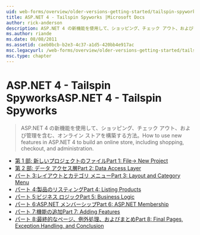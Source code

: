 ```yaml
---
uid: web-forms/overview/older-versions-getting-started/tailspin-spyworks/index
title: ASP.NET 4 - Tailspin Spyworks |Microsoft Docs
author: rick-anderson
description: ASP.NET 4 の新機能を使用して、ショッピング、チェック アウト、および管理を含む、オンライン ストアを構築する方法。
ms.author: riande
ms.date: 08/08/2011
ms.assetid: caeb0bcb-b2e3-4c37-a1d5-420bb4e917ac
msc.legacyurl: /web-forms/overview/older-versions-getting-started/tailspin-spyworks
msc.type: chapter
---
```

<a name="aspnet-4---tailspin-spyworks"></a><span data-ttu-id="270e9-103">ASP.NET 4 - Tailspin Spyworks</span><span class="sxs-lookup"><span data-stu-id="270e9-103">ASP.NET 4 - Tailspin Spyworks</span></span>
====================
> <span data-ttu-id="270e9-104">ASP.NET 4 の新機能を使用して、ショッピング、チェック アウト、および管理を含む、オンライン ストアを構築する方法。</span><span class="sxs-lookup"><span data-stu-id="270e9-104">How to use new features in ASP.NET 4 to build an online store, including shopping, checkout, and administration.</span></span>


- [<span data-ttu-id="270e9-105">第 1 部: 新しいプロジェクトのファイル</span><span class="sxs-lookup"><span data-stu-id="270e9-105">Part 1: File-> New Project</span></span>](tailspin-spyworks-part-1.md)
- [<span data-ttu-id="270e9-106">第 2 部: データ アクセス層</span><span class="sxs-lookup"><span data-stu-id="270e9-106">Part 2: Data Access Layer</span></span>](tailspin-spyworks-part-2.md)
- [<span data-ttu-id="270e9-107">パート 3:レイアウトとカテゴリ メニュー</span><span class="sxs-lookup"><span data-stu-id="270e9-107">Part 3: Layout and Category Menu</span></span>](tailspin-spyworks-part-3.md)
- [<span data-ttu-id="270e9-108">パート 4:製品のリスティング</span><span class="sxs-lookup"><span data-stu-id="270e9-108">Part 4: Listing Products</span></span>](tailspin-spyworks-part-4.md)
- [<span data-ttu-id="270e9-109">パート 5:ビジネス ロジック</span><span class="sxs-lookup"><span data-stu-id="270e9-109">Part 5: Business Logic</span></span>](tailspin-spyworks-part-5.md)
- [<span data-ttu-id="270e9-110">パート 6:ASP.NET メンバーシップ</span><span class="sxs-lookup"><span data-stu-id="270e9-110">Part 6: ASP.NET Membership</span></span>](tailspin-spyworks-part-6.md)
- [<span data-ttu-id="270e9-111">パート 7:機能の追加</span><span class="sxs-lookup"><span data-stu-id="270e9-111">Part 7: Adding Features</span></span>](tailspin-spyworks-part-7.md)
- [<span data-ttu-id="270e9-112">パート 8:最終的なページ、例外処理、およびまとめ</span><span class="sxs-lookup"><span data-stu-id="270e9-112">Part 8: Final Pages, Exception Handling, and Conclusion</span></span>](tailspin-spyworks-part-8.md)
